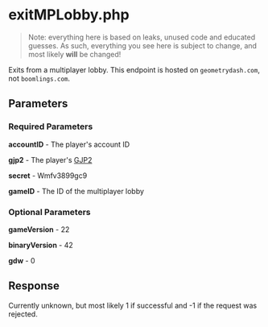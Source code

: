 # exitMPLobby.php

> Note: everything here is based on leaks, unused code and educated guesses. As such, everything you see here is subject to change, and most likely **will** be changed!

Exits from a multiplayer lobby. This endpoint is hosted on `geometrydash.com`, not `boomlings.com`.

## Parameters

### Required Parameters

**accountID** - The player's account ID

**gjp2** - The player's [GJP2](/topics/encryption/gjp.md)

**secret** - Wmfv3899gc9

**gameID** - The ID of the multiplayer lobby

### Optional Parameters

**gameVersion** - 22

**binaryVersion** - 42

**gdw** - 0

## Response

Currently unknown, but most likely 1 if successful and -1 if the request was rejected.
